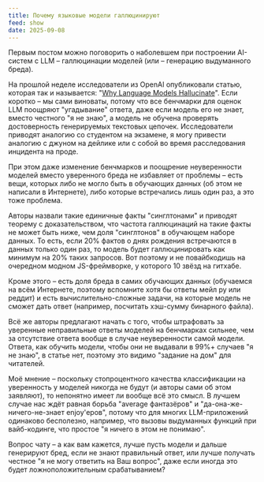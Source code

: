 ```yaml
---
title: Почему языковые модели галлюцинируют
feed: show
date: 2025-09-08
---
```

Первым постом можно поговорить о наболевшем при построении AI-систем с LLM – галлюцинации моделей (или – генерацию выдуманного бреда).

На прошлой неделе исследователи из OpenAI опубликовали статью, которая так и называется: "[Why Language Models Hallucinate](https://www.arxiv.org/abs/2509.04664)". Если коротко – мы сами виноваты, потому что все бенчмарки для оценок LLM поощряют "угадывание" ответа, даже если модель его не знает, вместо честного "я не знаю", а модель не обучена проверять достоверность генерируемых текстовых цепочек. Исследователи приводят аналогию со студентом на экзамене, я могу привести аналогию с джуном на дейлике или с собой во время расследования инцидента на проде.

При этом даже изменение бенчмарков и поощрение неуверенности моделей вместо уверенного бреда не избавляет от проблемы – есть вещи, которых либо не могло быть в обучающих данных (об этом не написали в Интернете), либо которые встречались лишь один раз, а это тоже проблема.

Авторы назвали такие единичные факты "синглтонами" и приводят теорему с доказательством, что частота галлюцинаций на такие факты не может быть ниже, чем доля "синглтонов" в обучающем наборе данных. То есть, если 20% фактов о днях рождения встречаются в данных только один раз, то модель будет галлюцинировать как минимум на 20% таких запросов. Вот поэтому и не повайбкодишь на очередном модном JS-фреймворке, у которого 10 звёзд на гитхабе.

Кроме этого – есть доля бреда в самих обучающих данных (обучаемся на всём Интернете, поэтому вспомните хотя бы ответы мейл ру или реддит) и есть вычислительно-сложные задачи, на которые модель не сможет дать ответ (например, посчитать хэш-сумму бинарного файла).

Всё же авторы предлагают начать с того, чтобы штрафовать за уверенные неправильные ответы моделей на бенчмарках сильнее, чем за отсутствие ответа вообще в случае неуверенности самой модели. Ответа, как обучить модели, чтобы они не выдавали в 99%+ случаев "я не знаю", в статье нет, поэтому это видимо "задание на дом" для читателей.

Моё мнение – поскольку стопроцентного качества классификации на уверенность у моделей никогда не будут (и авторы сами об этом заявляют), то непонятно имеет ли вообще всё это смысл. В лучшем случае нас ждёт равная борьба "average фантазёров" и "да-она-же-ничего-не-знает enjoy'еров", потому что для многих LLM-приложений одинаково бесполезно, например, что вызовы выдуманных функций при вайб-кодинге, что простое "я ничего в этом не понимаю".

Вопрос чату – а как вам кажется, лучше пусть модели и дальше генерируют бред, если не знают правильный ответ, или лучше получать честное "я не могу ответить на Ваш вопрос", даже если иногда это будет ложноположительным срабатыванием?